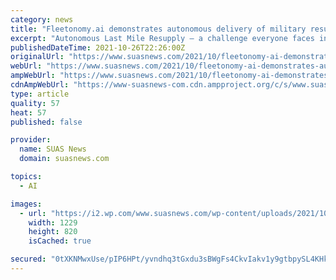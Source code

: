 ```yaml
---
category: news
title: "Fleetonomy.ai demonstrates autonomous delivery of military resupply"
excerpt: "Autonomous Last Mile Resupply – a challenge everyone faces in diverse operational conditions. We at Fleetonomy.ai have experimented this together with Thales Defence, GRIFF Aviation AS, Avartek, HIPPO Multipower and Domo Tactical Communications (DTC) using autonomous unmanned aerial and ground vehicles e."
publishedDateTime: 2021-10-26T22:26:00Z
originalUrl: "https://www.suasnews.com/2021/10/fleetonomy-ai-demonstrates-autonomous-delivery-of-military-resupply/"
webUrl: "https://www.suasnews.com/2021/10/fleetonomy-ai-demonstrates-autonomous-delivery-of-military-resupply/"
ampWebUrl: "https://www.suasnews.com/2021/10/fleetonomy-ai-demonstrates-autonomous-delivery-of-military-resupply/?amp"
cdnAmpWebUrl: "https://www-suasnews-com.cdn.ampproject.org/c/s/www.suasnews.com/2021/10/fleetonomy-ai-demonstrates-autonomous-delivery-of-military-resupply/?amp"
type: article
quality: 57
heat: 57
published: false

provider:
  name: SUAS News
  domain: suasnews.com

topics:
  - AI

images:
  - url: "https://i2.wp.com/www.suasnews.com/wp-content/uploads/2021/10/griff-135-atmosphere.jpg?fit=1229%2C820&ssl=1"
    width: 1229
    height: 820
    isCached: true

secured: "0tXKNMwxUse/pIP6HPt/yvndhq3tGxdu3sBWgFs4CkvIakv1y9gtbpySL4KHkZS6o9m8hxcPMHAq1xrUk6Qt/oV6wg/3kpdRYnJ5j/EbSA+ZzPsJQtIaGyVwlBkbJ7AK7sVXchoaXXUXswJmNVIY8wqn9p41Q6akWWTf3ItWMNaBqZ/yIdw/GxZMwH7nCswgwg6Q67LAGyx/HK9jDAynwPSS1TChWi7oXYERIC08IAHsXk4A0oMw7qTEAWX7KSbZ1ufdVqL8w6oQieuD6EGygDJgWltvak4GwFQIpl8Oy+wkh+DmIa1w8/fF1I7c78KWrtbQHMpjZDSvAo/6a4hA/lxETAi+8qAeh39SaAMrR/Q=;q0T/Yzq278YOSPltxx7t0A=="
---
```


